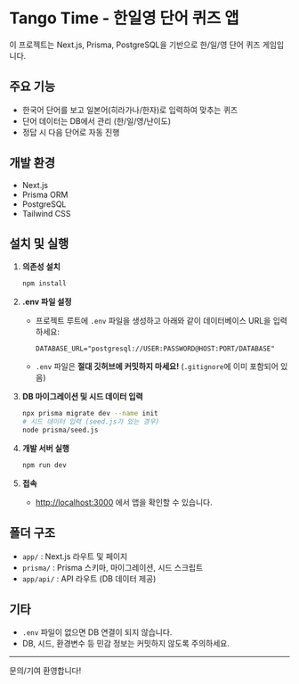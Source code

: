# Tango Time - 한일영 단어 퀴즈 앱

이 프로젝트는 Next.js, Prisma, PostgreSQL을 기반으로 한/일/영 단어 퀴즈 게임입니다.

## 주요 기능
- 한국어 단어를 보고 일본어(히라가나/한자)로 입력하여 맞추는 퀴즈
- 단어 데이터는 DB에서 관리 (한/일/영/난이도)
- 정답 시 다음 단어로 자동 진행

## 개발 환경
- Next.js
- Prisma ORM
- PostgreSQL
- Tailwind CSS

## 설치 및 실행

1. **의존성 설치**
   ```bash
   npm install
   ```

2. **.env 파일 설정**
   - 프로젝트 루트에 `.env` 파일을 생성하고 아래와 같이 데이터베이스 URL을 입력하세요:
     ```env
     DATABASE_URL="postgresql://USER:PASSWORD@HOST:PORT/DATABASE"
     ```
   - `.env` 파일은 **절대 깃허브에 커밋하지 마세요!** (`.gitignore`에 이미 포함되어 있음)

3. **DB 마이그레이션 및 시드 데이터 입력**
   ```bash
   npx prisma migrate dev --name init
   # 시드 데이터 입력 (seed.js가 있는 경우)
   node prisma/seed.js
   ```

4. **개발 서버 실행**
   ```bash
   npm run dev
   ```

5. **접속**
   - [http://localhost:3000](http://localhost:3000) 에서 앱을 확인할 수 있습니다.

## 폴더 구조
- `app/` : Next.js 라우트 및 페이지
- `prisma/` : Prisma 스키마, 마이그레이션, 시드 스크립트
- `app/api/` : API 라우트 (DB 데이터 제공)

## 기타
- `.env` 파일이 없으면 DB 연결이 되지 않습니다.
- DB, 시드, 환경변수 등 민감 정보는 커밋하지 않도록 주의하세요.

---
문의/기여 환영합니다!
